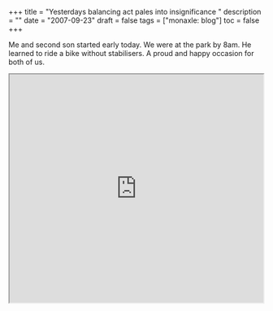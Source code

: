 +++
title = "Yesterdays balancing act pales into insignificance "
description = ""
date = "2007-09-23"
draft = false
tags = ["monaxle: blog"]
toc = false
+++

Me and second son started early today. We were at the park by 8am. He learned to ride a bike without stabilisers. A proud and happy occasion for both of us.

<div style="display: flex; justify-content: center;">
<iframe width="800" height="450" src= https://player.vimeo.com/video/316330?title=0&amp;byline=0&amp;portrait=0&amp;badge=0&amp;autopause=0&amp;player id=0&amp;app id=58479" allowfullscreen>
</iframe>
</div>